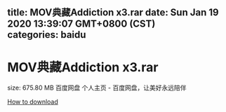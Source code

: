 
title: MOV典藏Addiction x3.rar
date: Sun Jan 19 2020 13:39:07 GMT+0800 (CST)    
categories: baidu
---

# MOV典藏Addiction x3.rar
size: 675.80 MB
 百度网盘 个人主页 - 百度网盘，让美好永远陪伴
 

[How to download](https://bpcam.bemobtrk.com/go/2ceec3aa-1ca2-46d6-b9ff-aaa5c184517c?jno=4274)